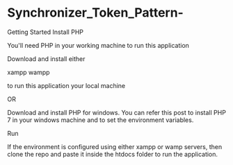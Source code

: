 # Synchronizer_Token_Pattern-

Getting Started Install PHP

You'll need PHP in your working machine to run this application

Download and install either

xampp
wampp

to run this application your local machine

OR

Download and install PHP for windows. You can refer this post to install PHP 7 in your windows machine and to set the environment variables.

Run

If the environment is configured using either xampp or wamp servers, then clone the repo and paste it inside the htdocs folder to run the application.
